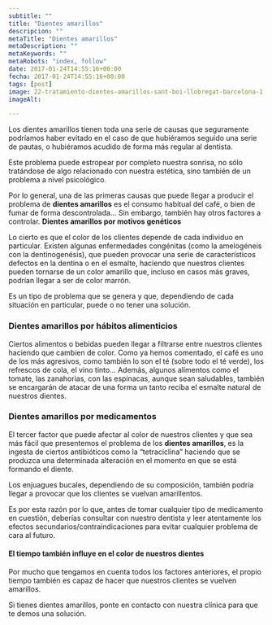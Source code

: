 ```yaml
---
subtitle: ""
title: "Dientes amarillos"
descripcion: ""
metaTitle: "Dientes amarillos"
metaDescription: ""
metaKeywords: ""
metaRobots: "index, follow"
date: 2017-01-24T14:55:16+00:00
fecha: 2017-01-24T14:55:16+00:00
tags: [post]
image: 22-tratamiento-dientes-amarillos-sant-boi-llobregat-barcelona-1.jpg
imageAlt: 

---
```



Los dientes amarillos tienen toda una serie de causas que seguramente podríamos haber evitado en el caso de que hubiéramos seguido una serie de pautas, o hubiéramos acudido de forma más regular al dentista.

Este problema puede estropear por completo nuestra sonrisa, no sólo tratándose de algo relacionado con nuestra estética, sino también de un problema a nivel psicológico.

Por lo general, una de las primeras causas que puede llegar a producir el problema de **dientes amarillos** es el consumo habitual del café, o bien de fumar de forma descontrolada… Sin embargo, también hay otros factores a controlar.
**Dientes amarillos por motivos genéticos**


Lo cierto es que el color de los clientes depende de cada individuo en particular. Existen algunas enfermedades congénitas (como la amelogéneis con la dentinogenésis), que pueden provocar una serie de característicos defectos en la dentina o en el esmalte, haciendo que nuestros clientes pueden tornarse de un color amarillo que, incluso en casos más graves, podrían llegar a ser de color marrón.

Es un tipo de problema que se genera y que, dependiendo de cada situación en particular, puede o no tener una solución.
### **Dientes amarillos por hábitos alimenticios**


Ciertos alimentos o bebidas pueden llegar a filtrarse entre nuestros clientes haciendo que cambien de color. Como ya hemos comentado, el café es uno de los más agresivos, como también lo son el té (sobre todo el té verde), los refrescos de cola, el vino tinto… Además, algunos alimentos como el tomate, las zanahorias, con las espinacas, aunque sean saludables, también se encargarán de atacar de una forma un tanto reciba el esmalte natural de nuestros dientes.
### **Dientes amarillos por medicamentos**


El tercer factor que puede afectar al color de nuestros clientes y que sea más fácil que presentemos el problema de los **dientes amarillos**, es la ingesta de ciertos antibióticos como la “tetraciclina” haciendo que se produzca una determinada alteración en el momento en que se está formando el diente.

Los enjuagues bucales, dependiendo de su composición, también podría llegar a provocar que los clientes se vuelvan amarillentos.

Es por esta razón por lo que, antes de tomar cualquier tipo de medicamento en cuestión, deberías consultar con nuestro dentista y leer atentamente los efectos secundarios/contraindicaciones para evitar cualquier problema de cara al futuro.
#### **El tiempo también influye en el color de nuestros dientes**


Por mucho que tengamos en cuenta todos los factores anteriores, el propio tiempo también es capaz de hacer que nuestros clientes se vuelven amarillos.

Si tienes dientes amarillos, ponte en contacto con nuestra clínica para que te demos una solución.

 



 

 

